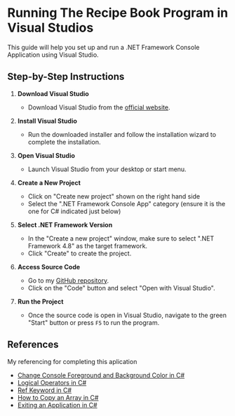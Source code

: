 # Running The Recipe Book Program in Visual Studios 

This guide will help you set up and run a .NET Framework Console Application using Visual Studio.


## Step-by-Step Instructions 

1. **Download Visual Studio**
    - Download Visual Studio from the [official website](https://visualstudio.microsoft.com/downloads/).

2. **Install Visual Studio**
    - Run the downloaded installer and follow the installation wizard to complete the installation.

3. **Open Visual Studio**
    - Launch Visual Studio from your desktop or start menu.

4. **Create a New Project**
    - Click on "Create new project" shown on the right hand side 
    - Select the ".NET Framework Console App" category (ensure it is the one for C# indicated just below)

5. **Select .NET Framework Version**
    - In the "Create a new project" window, make sure to select ".NET Framework 4.8" as the target framework.
    - Click "Create" to create the project.

6. **Access Source Code**
    - Go to my [GitHub repository](https://github.com/JacquesLife/progAssingment).
    - Click on the "Code" button and select "Open with Visual Studio".

7. **Run the Project**
    - Once the source code is open in Visual Studio, navigate to the green "Start" button or press `F5` to run the program.

## References

My referencing for completing this aplication

- [Change Console Foreground and Background Color in C#](https://www.c-sharpcorner.com/article/change-console-foreground-and-background-color-in-c-sharp/)
- [Logical Operators in C#](https://www.w3schools.com/cs/cs_operators_logical.php)
- [Ref Keyword in C#](https://www.geeksforgeeks.org/ref-in-c-sharp/)
- [How to Copy an Array in C#](https://www.c-sharpcorner.com/article/how-to-copy-an-array-in-c-sharp/)
- [Exiting an Application in C#](https://www.c-sharpcorner.com/UploadFile/c713c3/how-to-exit-in-C-Sharp/)

